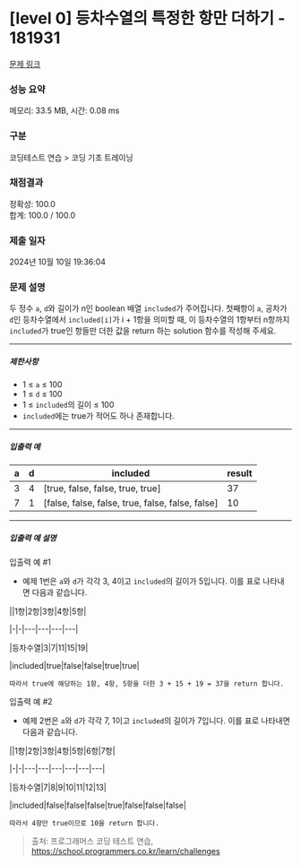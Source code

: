 # [level 0] 등차수열의 특정한 항만 더하기 - 181931 

[문제 링크](https://school.programmers.co.kr/learn/courses/30/lessons/181931) 

### 성능 요약

메모리: 33.5 MB, 시간: 0.08 ms

### 구분

코딩테스트 연습 > 코딩 기초 트레이닝

### 채점결과

정확성: 100.0<br/>합계: 100.0 / 100.0

### 제출 일자

2024년 10월 10일 19:36:04

### 문제 설명

<p>두 정수 <code>a</code>, <code>d</code>와 길이가 n인 boolean 배열 <code>included</code>가 주어집니다. 첫째항이 <code>a</code>, 공차가 <code>d</code>인 등차수열에서 <code>included[i]</code>가 i + 1항을 의미할 때, 이 등차수열의 1항부터 n항까지 <code>included</code>가 true인 항들만 더한 값을 return 하는 solution 함수를 작성해 주세요.</p>

<hr>

<h5>제한사항</h5>

<ul>
<li>1 ≤ <code>a</code> ≤ 100</li>
<li>1 ≤ <code>d</code> ≤ 100</li>
<li>1 ≤ <code>included</code>의 길이 ≤ 100</li>
<li><code>included</code>에는 true가 적어도 하나 존재합니다.</li>
</ul>

<hr>

<h5>입출력 예</h5>
<table class="table">
        <thead><tr>
<th>a</th>
<th>d</th>
<th>included</th>
<th>result</th>
</tr>
</thead>
        <tbody><tr>
<td>3</td>
<td>4</td>
<td>[true, false, false, true, true]</td>
<td>37</td>
</tr>
<tr>
<td>7</td>
<td>1</td>
<td>[false, false, false, true, false, false, false]</td>
<td>10</td>
</tr>
</tbody>
      </table>
<hr>

<h5>입출력 예 설명</h5>

<p>입출력 예 #1</p>

<ul>
<li>예제 1번은 <code>a</code>와 <code>d</code>가 각각 3, 4이고 <code>included</code>의 길이가 5입니다. 이를 표로 나타내면 다음과 같습니다.</li>
</ul>

<p>||1항|2항|3항|4항|5항|</p>

<p>|-|-|---|---|---|---|</p>

<p>|등차수열|3|7|11|15|19|</p>

<p>|included|true|false|false|true|true|</p>
<div class="highlight"><pre class="codehilite"><code>따라서 true에 해당하는 1항, 4항, 5항을 더한 3 + 15 + 19 = 37을 return 합니다.
</code></pre></div>
<p>입출력 예 #2</p>

<ul>
<li>예제 2번은 <code>a</code>와 <code>d</code>가 각각 7, 1이고 <code>included</code>의 길이가 7입니다. 이를 표로 나타내면 다음과 같습니다.</li>
</ul>

<p>||1항|2항|3항|4항|5항|6항|7항|</p>

<p>|-|-|---|---|---|---|---|---|</p>

<p>|등차수열|7|8|9|10|11|12|13|</p>

<p>|included|false|false|false|true|false|false|false|</p>
<div class="highlight"><pre class="codehilite"><code>따라서 4항만 true이므로 10을 return 합니다.
</code></pre></div>

> 출처: 프로그래머스 코딩 테스트 연습, https://school.programmers.co.kr/learn/challenges